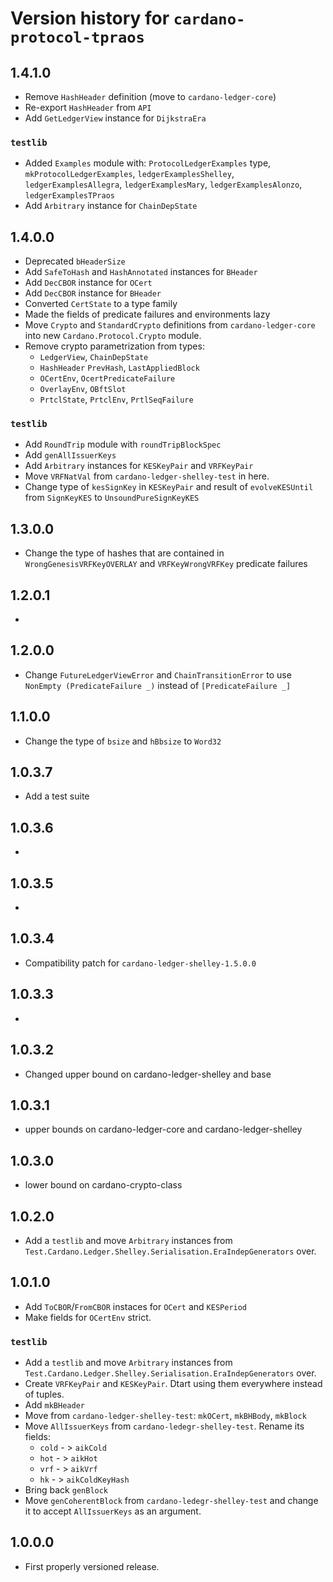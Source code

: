 # Version history for `cardano-protocol-tpraos`

## 1.4.1.0

* Remove `HashHeader` definition (move to `cardano-ledger-core`)
* Re-export `HashHeader` from `API`
* Add `GetLedgerView` instance for `DijkstraEra`

### `testlib`

* Added `Examples` module with: `ProtocolLedgerExamples` type, `mkProtocolLedgerExamples`, `ledgerExamplesShelley`, `ledgerExamplesAllegra`, `ledgerExamplesMary`, `ledgerExamplesAlonzo`, `ledgerExamplesTPraos`
* Add `Arbitrary` instance for `ChainDepState`

## 1.4.0.0

* Deprecated `bHeaderSize`
* Add `SafeToHash` and `HashAnnotated` instances for `BHeader`
* Add `DecCBOR` instance for `OCert`
* Add `DecCBOR` instance for `BHeader`
* Converted `CertState` to a type family
* Made the fields of predicate failures and environments lazy
* Move `Crypto` and `StandardCrypto` definitions from `cardano-ledger-core` into new
  `Cardano.Protocol.Crypto` module.
* Remove crypto parametrization from types:
  * `LedgerView`, `ChainDepState`
  * `HashHeader` `PrevHash`, `LastAppliedBlock`
  * `OCertEnv`, `OcertPredicateFailure`
  * `OverlayEnv`, `OBftSlot`
  * `PrtclState`, `PrtclEnv`, `PrtlSeqFailure`

### `testlib`

* Add `RoundTrip` module with `roundTripBlockSpec`
* Add `genAllIssuerKeys`
* Add `Arbitrary` instances for `KESKeyPair` and `VRFKeyPair`
* Move `VRFNatVal` from `cardano-ledger-shelley-test` in here.
* Change type of `kesSignKey` in `KESKeyPair` and result of `evolveKESUntil` from `SignKeyKES` to `UnsoundPureSignKeyKES`

## 1.3.0.0

* Change the type of hashes that are contained in `WrongGenesisVRFKeyOVERLAY` and `VRFKeyWrongVRFKey` predicate failures

## 1.2.0.1

*

## 1.2.0.0

* Change `FutureLedgerViewError` and `ChainTransitionError`
  to use `NonEmpty (PredicateFailure _)` instead of `[PredicateFailure _]`

## 1.1.0.0
* Change the type of `bsize` and `hBbsize` to `Word32`

## 1.0.3.7

* Add a test suite

## 1.0.3.6

*

## 1.0.3.5

*

## 1.0.3.4

* Compatibility patch for `cardano-ledger-shelley-1.5.0.0`

## 1.0.3.3

*

## 1.0.3.2

* Changed upper bound on cardano-ledger-shelley  and base

## 1.0.3.1

* upper bounds on cardano-ledger-core and cardano-ledger-shelley

## 1.0.3.0

* lower bound on cardano-crypto-class

## 1.0.2.0

* Add a `testlib` and move `Arbitrary` instances from
  `Test.Cardano.Ledger.Shelley.Serialisation.EraIndepGenerators` over.

## 1.0.1.0

* Add `ToCBOR`/`FromCBOR` instaces for `OCert` and `KESPeriod`
* Make fields for `OCertEnv` strict.

### `testlib`

* Add a `testlib` and move `Arbitrary` instances from
  `Test.Cardano.Ledger.Shelley.Serialisation.EraIndepGenerators` over.
* Create `VRFKeyPair` and `KESKeyPair`. Dtart using them everywhere instead of tuples.
* Add `mkBHeader`
* Move from `cardano-ledger-shelley-test`: `mkOCert`, `mkBHBody`, `mkBlock`
* Move `AllIssuerKeys` from `cardano-ledegr-shelley-test`. Rename its fields:
  *  `cold` - > `aikCold`
  *  `hot` - > `aikHot`
  *  `vrf` - > `aikVrf`
  *  `hk` - > `aikColdKeyHash`
* Bring back `genBlock`
* Move `genCoherentBlock` from `cardano-ledegr-shelley-test` and change it to accept
  `AllIssuerKeys` as an argument.

## 1.0.0.0

* First properly versioned release.
